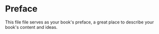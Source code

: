 # Preface

This file file serves as your book's preface, a great place to describe your book's content and ideas.
